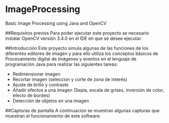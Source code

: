 # ImageProcessing
Basic Image Processing using Java and OpenCV

##Requisitos previos
Para poder ejecutar este proyecto se necesario instalar OpenCV versión 3.4.0 en el IDE en que se desee ejecutar.

##Introducción 
Este proyecto simula algunas de las funciones de los diferentes editores de imagen y para ello utiliza los conceptos básicos de Procesamiento digital de imágenes y eventos en el lenguaje de programación Java para realizar las siguientes tareas:

- Redimensionar imagen
- Recortar imagen (seleccion y corte de zona de interés)
- Ajuste de brillo y contraste
- Añadir efectos a una imagen (Sepia, escala de grises, inversión de color, efecto de bordes)
- Detección de objetos en una imagen

##Capturas de pantalla
A continuación se muestran algunas capturas que muestran el funcionamiento de este software:

